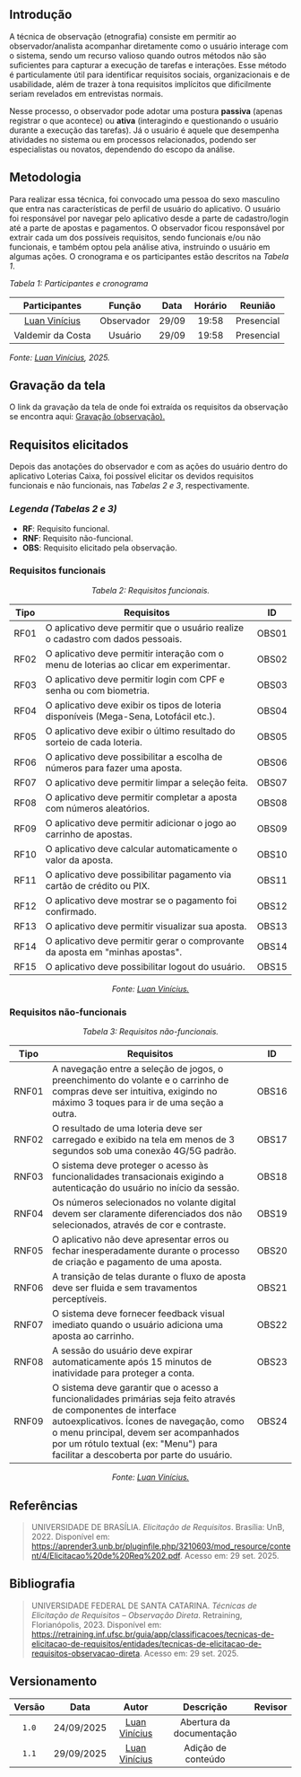 ## Introdução

A técnica de observação (etnografia) consiste em permitir ao observador/analista acompanhar diretamente como o usuário interage com o sistema, sendo um recurso valioso quando outros métodos não são suficientes para capturar a execução de tarefas e interações. Esse método é particulamente útil para identificar requisitos sociais, organizacionais e de usabilidade, além de trazer à tona requisitos implícitos que dificilmente seriam revelados em entrevistas normais. 

Nesse processo, o observador pode adotar uma postura **passiva** (apenas registrar o que acontece) ou **ativa** (interagindo e questionando o usuário durante a execução das tarefas). Já o usuário é aquele que desempenha atividades no sistema ou em processos relacionados, podendo ser especialistas ou novatos, dependendo do escopo da análise.

## Metodologia 

Para realizar essa técnica, foi convocado uma pessoa do sexo masculino que entra nas características de perfil de usuário do aplicativo. O usuário foi responsável por navegar pelo aplicativo desde a parte de cadastro/login até a parte de apostas e pagamentos. O observador ficou responsável por extrair cada um dos possíveis requisitos, sendo funcionais e/ou não funcionais, e também optou pela análise ativa, instruindo o usuário em algumas ações. O cronograma e os participantes estão descritos na *Tabela 1*.

*Tabela 1: Participantes e cronograma*

| Participantes | Função | Data | Horário | Reunião |
| :-----------: | :----: | :--: | :-----: | :---: |
| [Luan Vinícius](https://github.com/luannvi) | Observador | 29/09 | 19:58 | Presencial |
| Valdemir da Costa | Usuário | 29/09 | 19:58 | Presencial | 

*Fonte: [Luan Vinícius](https://github.com/luannvi), 2025.*

## Gravação da tela
O link da gravação da tela de onde foi extraída os requisitos da observação se encontra aqui: 
[Gravação (observação).]()

## Requisitos elicitados

Depois das anotações do observador e com as ações do usuário dentro do aplicativo Loterias Caixa, foi possível elicitar os devidos requisitos funcionais e não funcionais, nas *Tabelas 2 e 3*, respectivamente.

### *Legenda (Tabelas 2 e 3)*
- **RF**: Requisito funcional.
- **RNF**: Requisito não-funcional.
- **OBS**: Requisito elicitado pela observação.

### Requisitos funcionais

*<p style="text-align: center;">Tabela 2: Requisitos funcionais.</p>*

| Tipo  | Requisitos                                                                 |   ID   |
|:-----:|--------------------------------------------------------------------------- |:------:|
| RF01  | O aplicativo deve permitir que o usuário realize o cadastro com dados pessoais. | OBS01 |
| RF02  | O aplicativo deve permitir interação com o menu de loterias ao clicar em experimentar. | OBS02 |
| RF03  | O aplicativo deve permitir login com CPF e senha ou com biometria.             | OBS03 |
| RF04  | O aplicativo deve exibir os tipos de loteria disponíveis (Mega-Sena, Lotofácil etc.). | OBS04 |
| RF05  | O aplicativo deve exibir o último resultado do sorteio de cada loteria.       | OBS05 |
| RF06  | O aplicativo deve possibilitar a escolha de números para fazer uma aposta.    | OBS06 |
| RF07  | O aplicativo deve permitir limpar a seleção feita.                            | OBS07 |
| RF08  | O aplicativo deve permitir completar a aposta com números aleatórios.         | OBS08 |
| RF09  | O aplicativo deve permitir adicionar o jogo ao carrinho de apostas.           | OBS09 |
| RF10  | O aplicativo deve calcular automaticamente o valor da aposta.                 | OBS10 |
| RF11  | O aplicativo deve possibilitar pagamento via cartão de crédito ou PIX.        | OBS11 |
| RF12  | O aplicativo deve mostrar se o pagamento foi confirmado.                      | OBS12 |
| RF13  | O aplicativo deve permitir visualizar sua aposta.                             | OBS13 |
| RF14  | O aplicativo deve permitir gerar o comprovante da aposta em "minhas apostas".                                                                               | OBS14 |
| RF15  | O aplicativo deve possibilitar logout do usuário.                             | OBS15 |

*<p style="text-align: center;">Fonte: <a href="https://github.com/luannvi">Luan Vinícius.</a></p>*

### Requisitos não-funcionais

*<p style="text-align: center;">Tabela 3: Requisitos não-funcionais.</p>*

| Tipo  | Requisitos                                                                 |   ID   |
|:-----:|---------------------------------------------------------------------------|:------:|
| RNF01 | A navegação entre a seleção de jogos, o preenchimento do volante e o carrinho de compras deve ser intuitiva, exigindo no máximo 3 toques para ir de uma seção a outra. | OBS16 |
| RNF02 | O resultado de uma loteria deve ser carregado e exibido na tela em menos de 3 segundos sob uma conexão 4G/5G padrão. | OBS17 |
| RNF03 | O sistema deve proteger o acesso às funcionalidades transacionais exigindo a autenticação do usuário no início da sessão. | OBS18 |
| RNF04 | Os números selecionados no volante digital devem ser claramente diferenciados dos não selecionados, através de cor e contraste. | OBS19 |
| RNF05 | O aplicativo não deve apresentar erros ou fechar inesperadamente durante o processo de criação e pagamento de uma aposta. | OBS20 |
| RNF06 | A transição de telas durante o fluxo de aposta deve ser fluida e sem travamentos perceptíveis. | OBS21 |
| RNF07 | O sistema deve fornecer feedback visual imediato quando o usuário adiciona uma aposta ao carrinho. | OBS22 |
| RNF08 | A sessão do usuário deve expirar automaticamente após 15 minutos de inatividade para proteger a conta. | OBS23 |
| RNF09 | O sistema deve garantir que o acesso a funcionalidades primárias seja feito através de componentes de interface autoexplicativos. Ícones de navegação, como o menu principal, devem ser acompanhados por um rótulo textual (ex: "Menu") para facilitar a descoberta por parte do usuário. | OBS24 |

*<p style="text-align: center;">Fonte: <a href="https://github.com/luannvi">Luan Vinícius.</a></p>*

## Referências

> UNIVERSIDADE DE BRASÍLIA. *Elicitação de Requisitos*. Brasília: UnB, 2022. Disponível em: <https://aprender3.unb.br/pluginfile.php/3210603/mod_resource/content/4/Elicitacao%20de%20Req%202.pdf>. Acesso em: 29 set. 2025.

## Bibliografia

> UNIVERSIDADE FEDERAL DE SANTA CATARINA. *Técnicas de Elicitação de Requisitos – Observação Direta*. Retraining, Florianópolis, 2023. Disponível em: <https://retraining.inf.ufsc.br/guia/app/classificacoes/tecnicas-de-elicitacao-de-requisitos/entidades/tecnicas-de-elicitacao-de-requisitos-observacao-direta>. Acesso em: 29 set. 2025.


## Versionamento

| Versão | Data       | Autor               | Descrição                       | Revisor |
|:--------:|:------------:|:---------------:|:-------------------------------:|:---------:|
| ``1.0``    | 24/09/2025 | [Luan Vinícius](https://github.com/luannvi)  | Abertura da documentação |  |
| ``1.1``    | 29/09/2025 | [Luan Vinícius](https://github.com/luannvi)  | Adição de conteúdo       |  |

